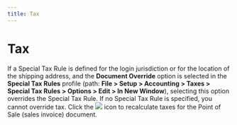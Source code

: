 ```yaml
---
title: Tax
---
```


# Tax


If a Special Tax Rule is defined for the login jurisdiction or for the  location of the shipping address, and the **Document 
 Override** option is selected in the **Special 
 Tax Rules** profile (path: **File 
 &gt; Setup &gt; Accounting &gt; Taxes &gt; Special Tax Rules &gt; Options 
 &gt; Edit &gt; In New Window**), selecting this option overrides  the Special Tax Rule. If no Special Tax Rule is specified, you cannot  override tax. Click the ![]({{site.pos_baseurl}}/img/pos_tax_icon.gif) icon to recalculate taxes for  the Point of Sale (sales invoice) document.
